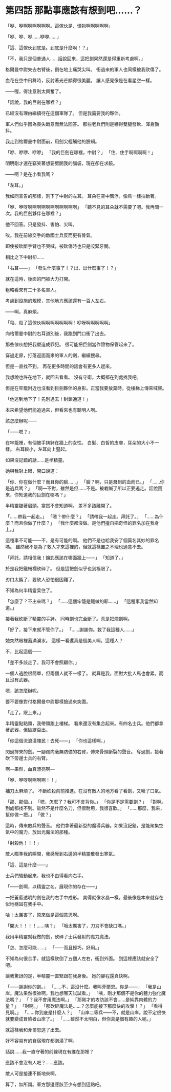 # 第四話 那點事應該有想到吧......？

「咿、咿啊啊啊啊啊啊。這傢伙是、怪物啊啊啊啊啊」

「咿、咿、咿......咿咿......」

「這、這傢伙到底是。到底是什麼啊！？」

「不，我只是個普通人......話說回來，這把劍果然還是得重新考慮啊。」

格爾曼中尉失去右臂後，倒在地上痛哭尖叫。
衝過來的軍人也同樣被我砍傷了。

血花在空中飛舞時，反射著光芒顯得很美麗。
讓人感覺像是在看星空一樣。

——喔，得注意別太興奮了。

「話說，我的巨劍在哪裡？」

已經沒有理由繼續待在這個軍隊了。
但是我需要我的夥伴。

軍人們似乎因為喪失戰意而無法回答。
那些老兵們則是嚇得雙腿發軟、渾身顫抖。

我走到格爾曼中尉面前，用劍尖輕觸他的臉頰。

「咿、咿咿、咿咿」
「我的巨劍在哪裡，中尉？」
「住、住手啊啊啊啊！」

明明剛才還在竊笑著想要劈開我的腦袋，現在卻在求饒。

——啊？是在小看我嗎？

「左耳。」

我如同宣告的那樣，割下了中尉的左耳。
耳朵在空中飄浮，像鳥一樣拍動著。

「咿、咿呀啊啊啊啊啊啊啊啊啊啊啊」
「聽不見的耳朵就不需要了吧。我再問一次。我的巨劍夥伴在哪裡？」

他不回答。只是發抖、害怕、尖叫。

唉。我在前線交手的敵國士兵反而更有骨氣。

即使被砍斷手臂也不哭喊，被砍傷時也只是咬緊牙關。

相比之下中尉卻......

「右耳——」
「發生什麼事了！？出、出什麼事了！？」

就在這時，後面的門被大力打開。

粗略看來有二十多名軍人。

考慮到設施的規模，其他地方應該還有一百人左右。

——啊，真麻煩。

「殺、殺了這傢伙啊啊啊啊啊啊啊！咿呀啊啊啊啊啊」

向格爾曼中尉的右耳道別後，我跑到門口衝了出去。

那些傢伙想把我塑造成罪犯。
很可能把巨劍當作證物保管起來了。

穿過走廊，打落迎面而來的軍人的劍，繼續搜尋。

但是一直找不到。
再花更多時間的話會有更多人趕來。

我想說也許在地下，就回去看看。
沒有守衛。大概都在到處找我吧。

但是在牢籠附近也沒看到巨劍夥伴的身影。正當我要放棄時，從樓梯上傳來喊聲。

「他逃到地下了！先別過去！封鎖通道！」

本來希望他們能追過來，但看來也有聰明人啊。

該怎麼辦呢——

「——嗯？」

在牢籠裡，有個被手銬銬在牆上的女性。
白髮、白皙的皮膚，耳朵的大小不一樣。
右耳較小，左耳向上豎起。

如果沒記錯的話......是半精靈。

她與我對上眼，開口說道：

「你、你在做什麼？而且你的臉......」
「臉？啊，只是濺到的血而已。」
「......你是逃兵嗎？」
「啊—不對，雖然是但......不是。被栽贓了所以正要逃走。話說回來，你知道我的巨劍在哪嗎？」

半精靈皺著眉頭。當然不會知道啊。
差不多該離開了。

「......帶我一起走。」
「嗯？帶什麼？」
「請帶我一起走。拜託了。」
「......為什麼？而且你做了什麼？」
「我什麼都沒做。是他們擅自把奇怪的罪名加在我身上。」

這種事不可能——不，是有可能的啊。
他們不是也給我安了個莫名其妙的罪名嗎。
雖然我不是為了救人才來這裡的，但就這樣置之不理也過意不去。

「拜託，請相信我！鑰匙應該在哪面牆上——」
「知道了。」

於是我把鐵柵欄砍碎了。
但是這把劍似乎也到極限了。

刃口太鈍了，要砍人恐怕很困難了。

不知為何半精靈呆住了。

「怎麼了？不出來嗎？」
「......這個牢籠是鐵做的耶......」
「這種事我當然知道。」

接著我砍斷了精靈的手銬。
同時劍也完全斷了。真是把爛劍啊。

「好了，接下來就不管你了。」
「......謝謝你。救了我這種人......」

她突然眼裡蓄滿淚水。
這樣一看還真是個美人啊。這種人？

不，比起這個——

「差不多該走了。我可不會照顧你。」

一個人逃脫很簡單，但兩個人就不一樣了。
就算是我，面對大批人馬也會累。而且沒有武器。

嗯，該怎麼辦呢。

要不要像對付格爾曼中尉那樣搶過來突圍。

「走了。跟上來。」

半精靈點點頭，我帶頭跑上樓梯。
看來還沒有集合起來。有四名士兵。他們都拿著武器，但破綻百出。

「你這個流浪漢賤民！去死——」
「你也這樣啊。」

閃過揮來的劍。一腳踢向毫無防備的右臂，傳來骨頭斷裂的聲音。
奪過劍，接著砍下旁邊士兵的右臂。

啊—果然，血真漂亮啊—

「咿、咿呀啊啊啊啊！！」

補刀太麻煩了。
不斷砍殺向前推進。在沒有敵人的地方看了看劍，又嘆了口氣。

「那、那個。」
「嗯，怎麼了？我可不會背你。」
「你是不是需要劍？」
「對啊。到處都找不到。雖然不是什麼名刀，但很耐用，我很喜歡。」
「......那麼，我來，幫你做一把。」
「做？」

這時，傳來敵兵的聲音。
他們拿著最新型的魔導兵器。如果沒記錯，是能聚集空氣中的魔力，放出光魔法的那種。

「射殺他！！！」

敵人瞄準我的瞬間，我感覺到右邊的半精靈散發出寒氣。

「這、這是什麼——」

士兵們騷動起來，我也不由得看向右手。

「——劍啊，以精靈之名，展現你的存在——」

一把蒼藍透明的劍在我的右手中成形。
美得就像水晶一樣。最後像是本來就存在似地穩固在我手中。

哈！太厲害了，原來做是這個意思啊。

「開火！！！！......咦？」
「哦太厲害了，刀刃不會缺口嗎。」

我用半精靈幫我做的劍，砍碎了士兵發射的魔力魔法。

「怎、怎麼可能......」
「——而且輕巧，好用。」

不知為何很合手。就這樣砍倒了五個人左右，衝到外面。
到這裡應該就安全了吧。

讓我驚訝的是，半精靈一直緊跟在我身後。
她的腳程還真快啊。

「——謝謝你的劍。」
「......不，這沒什麼。我叫菲爾恩。你是——」
「我是山岸。魔法果然很帥啊。我也想哪天試試看。」
「咦，剛才那個不是你的體力強化魔法嗎？」
「？我不會用魔法啊。」
「那剛才的攻防該不會......是純靠肉體的力量？」
「對啊。」
「那砍碎魔法是......？怎麼能接下那麼快的攻擊！？」
「看得見啊。」
「......你到底是什麼人？」
「山岸二等兵——不，就是山岸。說不定很快就要變成冒險者山岸了。」
「......雖然不太明白，但你真是個有趣的人呢。」

就這樣我和菲爾恩逃了出去。

好不容易有的食宿現在都泡湯了啊。

話說......我一直守著的前線現在有誰在那裡？

應該不會沒有人吧？......應該。

敵人可是接連不斷地來啊。

算了，無所謂。軍方那邊應該至少有想到這點吧。